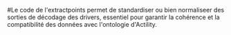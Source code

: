 #Le code de l'extractpoints permet de standardiser ou bien normaliseer des sorties de décodage des drivers, essentiel pour garantir la cohérence et la compatibilité des données avec l'ontologie d'Actility. 

